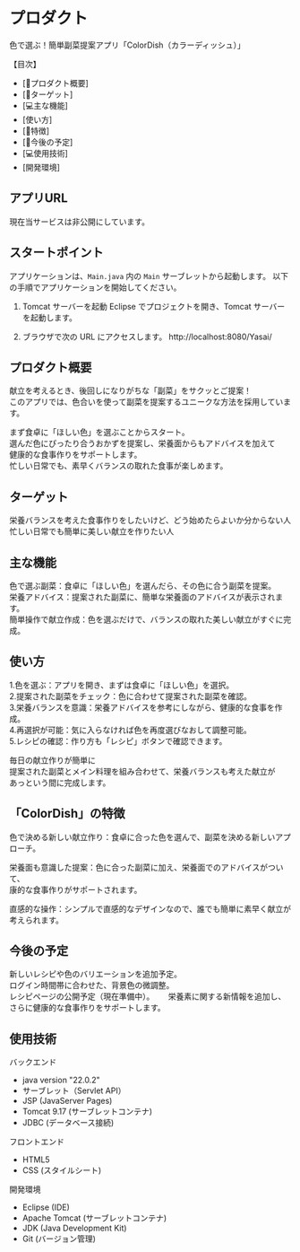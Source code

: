 # プロダクト
色で選ぶ！簡単副菜提案アプリ「ColorDish（カラーディッシュ）」  

【目次】
- [🥬プロダクト概要]
- [🎯ターゲット]
- [💻主な機能]
- [使い方]
- [🌱特徴]
- [🌈今後の予定]
- [💻使用技術]
- [開発環境]
  

## アプリURL
現在当サービスは非公開にしています。  

## スタートポイント
アプリケーションは、`Main.java` 内の `Main` サーブレットから起動します。
以下の手順でアプリケーションを開始してください。

 1. Tomcat サーバーを起動
Eclipse でプロジェクトを開き、Tomcat サーバーを起動します。

 2. ブラウザで次の URL にアクセスします。
http://localhost:8080/Yasai/



## プロダクト概要
献立を考えるとき、後回しになりがちな「副菜」をサクッとご提案！  
このアプリでは、色合いを使って副菜を提案するユニークな方法を採用しています。  

まず食卓に「ほしい色」を選ぶことからスタート。  
選んだ色にぴったり合うおかずを提案し、栄養面からもアドバイスを加えて  
健康的な食事作りをサポートします。  
忙しい日常でも、素早くバランスの取れた食事が楽しめます。  


## ターゲット
栄養バランスを考えた食事作りをしたいけど、どう始めたらよいか分からない人  
忙しい日常でも簡単に美しい献立を作りたい人  


## 主な機能
色で選ぶ副菜：食卓に「ほしい色」を選んだら、その色に合う副菜を提案。  
栄養アドバイス：提案された副菜に、簡単な栄養面のアドバイスが表示されます。  
簡単操作で献立作成：色を選ぶだけで、バランスの取れた美しい献立がすぐに完成。  


## 使い方
1.色を選ぶ：アプリを開き、まずは食卓に「ほしい色」を選択。  
2.提案された副菜をチェック：色に合わせて提案された副菜を確認。  
3.栄養バランスを意識：栄養アドバイスを参考にしながら、健康的な食事を作成。  
4.再選択が可能：気に入らなければ色を再度選びなおして調整可能。  
5.レシピの確認：作り方も「レシピ」ボタンで確認できます。  

毎日の献立作りが簡単に  
提案された副菜とメイン料理を組み合わせて、栄養バランスも考えた献立が  
あっという間に完成します。  


## 「ColorDish」の特徴
色で決める新しい献立作り：食卓に合った色を選んで、副菜を決める新しいアプローチ。  

栄養面も意識した提案：色に合った副菜に加え、栄養面でのアドバイスがついて、  
康的な食事作りがサポートされます。  

直感的な操作：シンプルで直感的なデザインなので、誰でも簡単に素早く献立が考えられます。  


## 今後の予定
新しいレシピや色のバリエーションを追加予定。  
ログイン時間帯に合わせた、背景色の微調整。  
レシピページの公開予定（現在準備中）。　　
栄養素に関する新情報を追加し、さらに健康的な食事作りをサポートします。  



## 使用技術
バックエンド  
- java version "22.0.2"   
- サーブレット（Servlet API）  
- JSP (JavaServer Pages)  
- Tomcat 9.17 (サーブレットコンテナ)  
- JDBC (データベース接続)  

フロントエンド  
- HTML5  
- CSS (スタイルシート)  


開発環境
- Eclipse (IDE)  
- Apache Tomcat (サーブレットコンテナ)  
- JDK (Java Development Kit)  
- Git (バージョン管理)  






